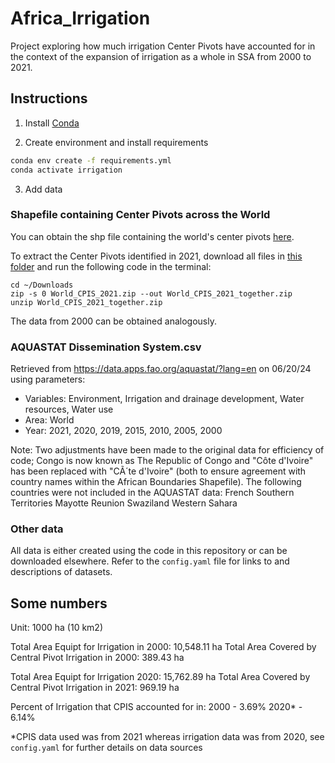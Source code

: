 # Africa_Irrigation
 Project exploring how much irrigation Center Pivots have accounted for in the context of the expansion of irrigation as a whole in SSA from 2000 to 2021. 

## Instructions

1. Install [Conda](http://conda.io/)

2. Create environment and install requirements

```bash
conda env create -f requirements.yml
conda activate irrigation
```

3. Add data

### Shapefile containing Center Pivots across the World

You can obtain the shp file containing the world's center pivots [here](https://github.com/DetectCPIS/global_cpis_shp). 

To extract the Center Pivots identified in 2021, download all files in [this folder](https://github.com/DetectCPIS/global_cpis_shp/tree/main/World_CPIS_2021) and run the following code in the terminal: 

```{bash}
cd ~/Downloads 
zip -s 0 World_CPIS_2021.zip --out World_CPIS_2021_together.zip
unzip World_CPIS_2021_together.zip
```
The data from 2000 can be obtained analogously.

### AQUASTAT Dissemination System.csv

Retrieved from https://data.apps.fao.org/aquastat/?lang=en on 06/20/24 using parameters:

- Variables: Environment, Irrigation and drainage development, Water resources, Water use 
- Area: World
- Year: 2021, 2020, 2019, 2015, 2010, 2005, 2000

Note: Two adjustments have been made to the original data for efficiency of code; Congo is now known as The Republic of Congo and "Côte d'Ivoire" has been replaced with "CÃ´te d'Ivoire" (both to ensure agreement with country names within the African Boundaries Shapefile).
The following countries were not included in the AQUASTAT data:
French Southern Territories
Mayotte
Reunion
Swaziland 
Western Sahara

### Other data

All data is either created using the code in this repository or can be downloaded elsewhere. Refer to the `config.yaml` file for links to and descriptions of datasets.  

## Some numbers

Unit: 1000 ha (10 km2)

Total Area Equipt for Irrigation in 2000: 10,548.11 ha
Total Area Covered by Central Pivot Irrigation in 2000: 389.43 ha

Total Area Equipt for Irrigation 2020: 15,762.89 ha
Total Area Covered by Central Pivot Irrigation in 2021: 969.19 ha

Percent of Irrigation that CPIS accounted for in:
2000 - 3.69%
2020* - 6.14%

*CPIS data used was from 2021 whereas irrigation data was from 2020, see `config.yaml` for further details on data sources